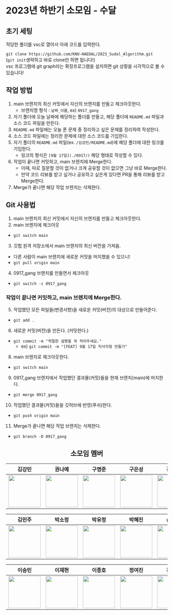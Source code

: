 # 2023년 하반기 소모임 - 수달
## 초기 세팅
적당한 폴더를 vsc로 열어서 아래 코드를 입력한다. <br>

`git clone https://github.com/KNU-HAEDAL/2023_Sudal_Algorithm.git` <br>
(`git init`생략하고 바로 clone만 하면 됩니다!)
<br>
vsc 프로그램에 git graph라는 확장프로그램을 설치하면 git 상황을 시각적으로 볼 수 있습니다! 

## 작업 방법
1. main 브렌치의 최신 커밋에서 자신의 브렌치를 만들고 체크아웃한다.
    - 브렌치명 형식 : `날짜_이름`, ex) `0917_gang`
2. 자기 폴더에 오늘 날짜에 해당하는 폴더를 만들고, 해당 폴더에 `README.md` 파일과 소스 코드 파일을 만든다.
3. `README.md` 파일에는 오늘 푼 문제 중 정리하고 싶은 문제를 정리하여 작성한다.
4. 소스 코드 파일에는 정리한 문제에 대한 소스 코드를 기입한다.
5. 자기 폴더의 `README.md` 파일(ex. `/김강민/README.md`)에 해당 폴더에 대한 링크를 기입한다.
    - 링크의 형식은 `[9월 17일](./0917/)` 해당 형태로 작성할 수 있다.
6. 작업이 끝나면 커밋하고, main 브렌치에 Merge한다.
    - 이때, 따로 질문할 것이 없거나 크게 공유할 것이 없으면 그냥 바로 Merge한다.
    - 만약 코드 리뷰를 받고 싶거나 공유하고 싶은게 있다면 PR을 통해 리뷰를 받고 Merge한다.
7. Merge가 끝나면 해당 작업 브렌치는 삭제한다.

## Git 사용법

1. main 브렌치의 최신 커밋에서 자신의 브렌치를 만들고 체크아웃한다.
2. main 브렌치에 체크아웃
- `git switch main`
3. 깃헙 원격 저장소에서 main 브렌치의 최신 버전을 가져옴.
- 다른 사람이 main 브렌치에 새로운 커밋을 머지했을 수 있으니!
- `git pull origin main`
4. 0917_gang 브렌치를 만들면서 체크아웃
- `git switch -c 0917_gang`

### 작업이 끝나면 커밋하고, main 브렌치에 Merge한다.
   
5. 작업했던 모든 파일들(변경사항)을 새로운 커밋(버전)의 대상으로 만들어준다.
- `git add .`
6. 새로운 커밋(버전)을 만든다. (커밋한다.)
- `git commit -m "적절한 설명을 꼭 적어주세요."`
    - ex) `git commit -m "[FEAT] 9월 17일 직사각형 만들기"`
8. main 브렌치로 체크아웃한다.
- `git switch main`
9. 0917_gang 브렌치에서 작업했던 결과물(커밋)들을 현재 브렌치(main)에 머지한다.
- `git merge 0917_gang`
10. 작업했던 결과물(커밋)들을 깃허브에 반영(푸쉬)한다.
- `git push origin main`
11. Merge가 끝나면 해당 작업 브렌치는 삭제한다.
- `git branch -D 0917_gang`

<div align=center>

## 소모임 멤버

| 김강민 | 권나예 | 구명준 | 구은성 | 김나현 |
| :---: | :---: | :---: | :---: | :---: |
| [<img src="https://github.com/dobbymin.png" width="100px">](https://github.com/dobbymin) | [<img src="https://github.com/Kwonnaye.png" width="100px">](https://github.com/Kwonnaye) | [<img src="https://github.com/Koo-EunSung.png" width="100px">](https://github.com/Koo-EunSung) | [<img src="https://github.com/999mj.png" width="100px">](https://github.com/999mj) | [<img src="https://github.com/Dansoeun.png" width="100px">](https://github.com/Dansoeun) |

| 김민주 | 박소정 | 박유정 | 박혜진 | 손성호 |
| :---: | :--: | :--: | :---: | :---: |
| [<img src="https://github.com/manjookim.png" width="100px">](https://github.com/manjookim) | [<img src="https://github.com/soParkjeong.png" width="100px">](https://github.com/soParkjeong) | [<img src="https://github.com/izoq78.png" width="100px">](https://github.com/izoq78)| [<img src="https://github.com/phj0446.png" width="100px">](https://github.com/phj0446) | [<img src="https://github.com/SungHHo.png" width="100px">](https://github.com/SungHHo) |

| 이승민 | 이재현 | 이종호 | 정여진 | 진현지 |
| :---: | :--: | :---: | :---: | :--: |
| [<img src="https://github.com/miloul.png" width="100px">](https://github.com/miloul) | [<img src="https://github.com/fanta4715.png" width="100px">](https://github.com/fanta4715) | [<img src="https://github.com/Jakelee99.png" width="100px">](https://github.com/Jakelee99) | [<img src="https://github.com/doodoo10.png" width="100px">](https://github.com/doodoo10) | [<img src="https://github.com/Catsmanager.png" width="100px">](https://github.com/Catsmanager) |

